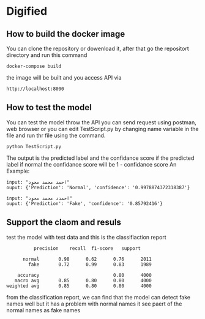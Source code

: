 # Digified

## How to build the docker image

You can clone the repository or dowenload it, after that go the repositort directory and run this command

```
docker-compose build
```
the image will be built and you access API via 

```
http://localhost:8000
```


## How to test the model

You can test the model throw the API you can send request using postman, web browser or you can edit TestScript.py by changing
name variable in the file and run thr file using the command.
```
python TestScript.py
```

The output is the predicted label and the confidance score if the predicted label if normal the confidance score will be 1 - confidance score
An Example:
```
input: "احمد محمد محود"
ouput: {'Prediction': 'Normal', 'confidence': '0.9978874372318387'}

input: "احمدد محمد محود"
ouput: {'Prediction': 'Fake', 'confidence': '0.85792416'}

```


## Support the claom and resuls

test the model with test data and this is the classifiaction report 
```
          precision    recall  f1-score   support

      normal       0.98      0.62      0.76      2011
        fake       0.72      0.99      0.83      1989

    accuracy                           0.80      4000
   macro avg       0.85      0.80      0.80      4000
weighted avg       0.85      0.80      0.80      4000
```
from the classification report, we can find that the model can detect fake names well but it has a problem with normal names it see paert of the normal names as fake names

